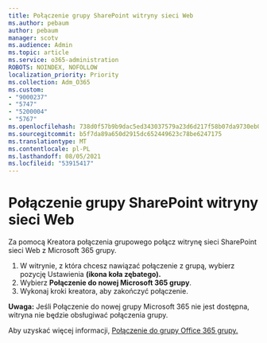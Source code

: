 ```yaml
---
title: Połączenie grupy SharePoint witryny sieci Web
ms.author: pebaum
author: pebaum
manager: scotv
ms.audience: Admin
ms.topic: article
ms.service: o365-administration
ROBOTS: NOINDEX, NOFOLLOW
localization_priority: Priority
ms.collection: Adm_O365
ms.custom:
- "9000237"
- "5747"
- "5200004"
- "5767"
ms.openlocfilehash: 738d0f57b9b9dac5ed343037579a23d6d217f58b07da9730eb0bd08bc78c25e6
ms.sourcegitcommit: b5f7da89a650d2915dc652449623c78be6247175
ms.translationtype: MT
ms.contentlocale: pl-PL
ms.lasthandoff: 08/05/2021
ms.locfileid: "53915417"
---
```

# <a name="connect-a-sharepoint-site-to-a-group"></a>Połączenie grupy SharePoint witryny sieci Web

Za pomocą Kreatora połączenia grupowego połącz witrynę sieci SharePoint sieci Web z Microsoft 365 grupy.

1. W witrynie, z która chcesz nawiązać połączenie z grupą, wybierz pozycję Ustawienia **(ikona koła zębatego).**
2. Wybierz **Połączenie do nowej Microsoft 365 grupy**.
3. Wykonaj kroki kreatora, aby zakończyć połączenie.

**Uwaga:**  Jeśli Połączenie do nowej grupy Microsoft 365 nie jest dostępna, witryna nie będzie obsługiwać połączenia grupy.

Aby uzyskać więcej informacji, [Połączenie do grupy Office 365 grupy.](https://docs.microsoft.com/sharepoint/dev/transform/modernize-connect-to-office365-group)